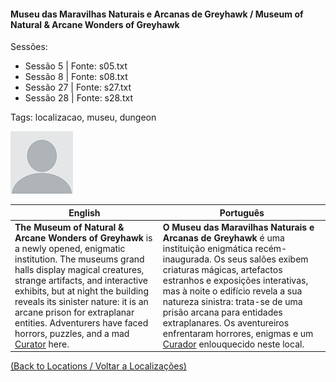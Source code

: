 
#### Museu das Maravilhas Naturais e Arcanas de Greyhawk / Museum of Natural & Arcane Wonders of Greyhawk

Sessões:  
- Sessão 5 | Fonte: s05.txt  
- Sessão 8 | Fonte: s08.txt  
- Sessão 27 | Fonte: s27.txt  
- Sessão 28 | Fonte: s28.txt  

Tags: localizacao, museu, dungeon

![Museu das Maravilhas](blank.png)

| English | Português |
|---------|-----------|
| **The Museum of Natural & Arcane Wonders of Greyhawk** is a newly opened, enigmatic institution. The museums grand halls display magical creatures, strange artifacts, and interactive exhibits, but at night the building reveals its sinister nature: it is an arcane prison for extraplanar entities. Adventurers have faced horrors, puzzles, and a mad [Curator](curador.md) here. | **O Museu das Maravilhas Naturais e Arcanas de Greyhawk** é uma instituição enigmática recém-inaugurada. Os seus salões exibem criaturas mágicas, artefactos estranhos e exposições interativas, mas à noite o edifício revela a sua natureza sinistra: trata-se de uma prisão arcana para entidades extraplanares. Os aventureiros enfrentaram horrores, enigmas e um [Curador](curador.md) enlouquecido neste local. |

[(Back to Locations / Voltar a Localizações)](localizacoes.md)


























